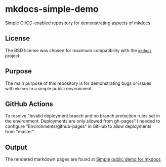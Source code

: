 # mkdocs-simple-demo

Simple CI/CD-enabled repository for demonstrating aspects of mkdocs

## License

The BSD license was chosen for maximum compatibility with the [`mkdocs`](https://github.com/mkdocs/mkdocs/) project.

## Purpose

The main purpose of this repository is for demonstrating bugs or issues with `mkdocs` in a simple public environment.

## GitHub Actions

To resolve "Invalid deployment branch and no branch protection rules set in the environment. Deployments are only allowed from gh-pages" I needed to configure "Environments/github-pages" in GitHub to allow deployments from "master"

## Output

The rendered markdown pages are found at [Simple public demo for mkdocs](https://sbonds.github.io/mkdocs-simple-demo/)

